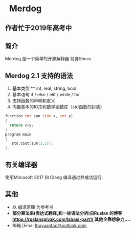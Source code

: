 
#   Merdog
## 作者忙于2019年高考中
## 简介
Merdog 是一个简单的开源解释器 前身Simcc
## Merdog 2.1 支持的语法
1. 基本类型 ** int, real, string, bool
2. 基本语句 if / else / elif / while / for
3. 支持函数的声明和定义
4. 内置基本的IO库和数学函数库（std函数的封装）
```c++
function int sum (int x, int y)
{
  return x+y;
}
program main
{
   std.cout(sum(1,2));
}.
```

## 有关编译器
使用Mircosoft 2017 和 Clang 编译通过并成功运行.

## 其他
* 以 编译原理 为参考书 
* **部分算法来(表达式翻译,和一些语法分析)自Ruslan 的博客 https://ruslanspivak.com/lsbasi-part1/ 其他全靠想象力....**
* 邮箱 [Email]huyuantao@outlook.com
